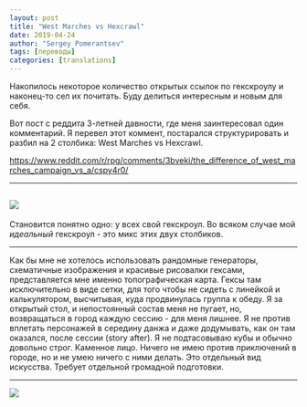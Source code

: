 ```yaml
---
layout: post
title: "West Marches vs Hexcrawl"
date: 2019-04-24
author: "Sergey Pomerantsev"
tags: [переводы]
categories: [translations]
---
```


Накопилось некоторое количество открытых ссылок по гекскроулу и наконец-то сел их почитать. Буду делиться интересным и новым для себя.

Вот пост с реддита 3-летней давности, где меня заинтересовал один комментарий. Я перевел этот коммент, постарался структурировать и разбил на 2 столбика: West Marches vs Hexcrawl.

https://www.reddit.com/r/rpg/comments/3bveki/the_difference_of_west_marches_campaign_vs_a/cspy4r0/

----------
![](https://paper-attachments.dropbox.com/s_70F74CDB9C58412E17DCCDDE66F1ED4DF95AE98CCB29ADEA51443CDBA098D9F0_1586019795094_file.png)
----------
Становится понятно одно: у всех свой гекскроул. Во всяком случае мой _идеальный_ гекскроул - это микс этих двух столбиков.

----------

Как бы мне не хотелось использовать рандомные генераторы, схематичные изображения и красивые рисовалки гексами, представляется мне именно топографическая карта. Гексы там исключительно в виде сетки, для того чтобы не сидеть с линейкой и калькулятором, высчитывая, куда продвинулась группа к обеду.
Я за открытый стол, и непостоянный состав меня не пугает, но, возвращаться в город каждую сессию - для меня лишнее. Я не против вплетать персонажей в середину данжа и даже додумывать, как он там оказался, после сессии (story after).
Я не подтасовываю кубы и обычно довольно строг. Каменное лицо.
Ничего не имею против приключений в городе, но и не умею ничего с ними делать. Это отдельный вид искусства. Требует отдельной громадной подготовки.

----------

![](https://paper-attachments.dropbox.com/s_70F74CDB9C58412E17DCCDDE66F1ED4DF95AE98CCB29ADEA51443CDBA098D9F0_1586019958191_file.png)

